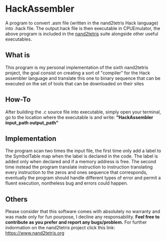 # HackAssembler
A program to convert .asm file (written in the nand2tetris Hack language) into .hack file. The output.hack file is then executable in CPUEmulator, the above program is included in the [nand2tetris](https://www.nand2tetris.org) suite alongside other useful executables.

## What is
This program is my personal implementation of the sixth nand2tetris project, the goal consist on creating a sort of "compiler" for the Hack assembler language and translate this one to binary sequence that can be executed on the set of tools that can be downloaded on their sites

## How-To
After building the .c source file into executable, simply open your terminal, go to the location where the executable is and write:
**"HackAssembler input_path output_path"**

## Implementation
The program scan two times the input file, the first time only add a label to the SymbolTable map when the label is declared in the code.
The label is added only when declared and if a memory address is free.
The second time instead the program translate instruction to instruction translating every instruction to the zeros and ones sequence that corresponds, eventually the program should handle different types of error and permit a fluent execution, nontheless bug and errors could happen.

## Others
Please consider that this software comes with absolutely no warranty and was made only for fun pourpose, I decline any responsability.
**Feel free to contribute as you prefer and report any bugs/problem.**
For further indormation on the nand2tetris project click this link: https://www.nand2tetris.org
